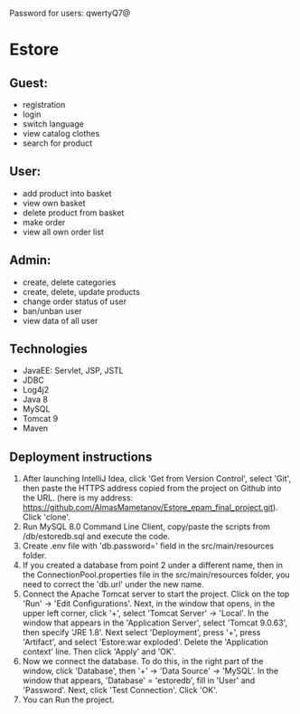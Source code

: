 Password for users: qwertyQ7@
# Estore
## Guest:
* registration
* login
* switch language
* view catalog clothes
* search for product
## User:
* add product into basket
* view own basket
* delete product from basket
* make order
* view all own order list
## Admin:
* create, delete categories
* create, delete, update products
* change order status of user
* ban/unban user
* view data of all user
## Technologies
* JavaEE: Servlet, JSP, JSTL
* JDBC
* Log4j2
* Java 8
* MySQL
* Tomcat 9
* Maven
## Deployment instructions
1. After launching IntelliJ Idea, click 'Get from Version Control',
   select 'Git', then paste the HTTPS address copied from the project on Github into the URL.
   (here is my address: https://github.com/AlmasMametanov/Estore_epam_final_project.git).
   Click 'clone'.
2. Run MySQL 8.0 Command Line Client, copy/paste the scripts from /db/estoredb.sql
   and execute the code.
3. Create .env file with 'db.password=' field in the src/main/resources folder.
4. If you created a database from point 2 under a different name,
   then in the ConnectionPool.properties file in the src/main/resources folder,
   you need to correct the 'db.url' under the new name.
5. Connect the Apache Tomcat server to start the project.
   Click on the top 'Run' -> 'Edit Configurations'. Next, in the window that opens, in the upper left corner,
   click '+', select 'Tomcat Server' -> 'Local'. In the window that appears in the 'Application Server',
   select 'Tomcat 9.0.63', then specify 'JRE 1.8'. Next select 'Deployment', press '+', press 'Artifact',
   and select 'Estore:war exploded'. Delete the 'Application context' line. Then click 'Apply' and 'OK'.
6. Now we connect the database. To do this, in the right part of the window, click 'Database',
   then '+' -> 'Data Source' -> 'MySQL'. In the window that appears, 'Database' = 'estoredb', fill in 'User' and 'Password'.
   Next, click 'Test Connection'. Click 'OK'.
7. You can Run the project.